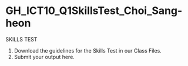 # GH_ICT10_Q1SkillsTest_Choi_Sang-heon

SKILLS TEST 

1. Download the guidelines for the Skills Test in our Class Files.
2. Submit your output here.
